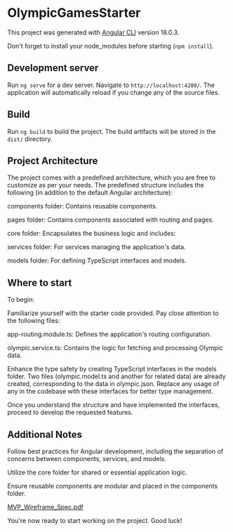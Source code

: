 # OlympicGamesStarter

This project was generated with [Angular CLI](https://github.com/angular/angular-cli) version 18.0.3.

Don't forget to install your node_modules before starting (`npm install`).

## Development server

Run `ng serve` for a dev server. Navigate to `http://localhost:4200/`. The application will automatically reload if you change any of the source files.

## Build

Run `ng build` to build the project. The build artifacts will be stored in the `dist/` directory.

## Project Architecture

The project comes with a predefined architecture, which you are free to customize as per your needs. The predefined structure includes the following (in addition to the default Angular architecture):

components folder: Contains reusable components.

pages folder: Contains components associated with routing and pages.

core folder: Encapsulates the business logic and includes:

services folder: For services managing the application's data.

models folder: For defining TypeScript interfaces and models.

## Where to start

To begin:

Familiarize yourself with the starter code provided. Pay close attention to the following files:

app-routing.module.ts: Defines the application's routing configuration.

olympic.service.ts: Contains the logic for fetching and processing Olympic data.

Enhance the type safety by creating TypeScript interfaces in the models folder. Two files (olympic.model.ts and another for related data) are already created, corresponding to the data in olympic.json. Replace any usage of any in the codebase with these interfaces for better type management.

Once you understand the structure and have implemented the interfaces, proceed to develop the requested features.

## Additional Notes

Follow best practices for Angular development, including the separation of concerns between components, services, and models.

Utilize the core folder for shared or essential application logic.

Ensure reusable components are modular and placed in the components folder.

[MVP_Wireframe_Spec.pdf](https://github.com/user-attachments/files/18446272/MVP_Wireframe_Spec.pdf)

You're now ready to start working on the project. Good luck!
